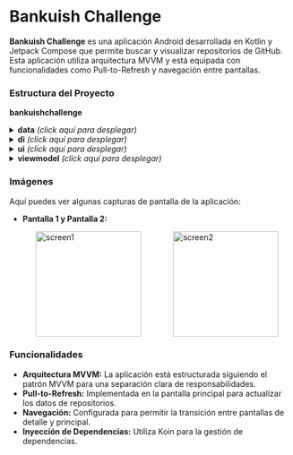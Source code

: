 # Bankuish Challenge

**Bankuish Challenge** es una aplicación Android desarrollada en Kotlin y Jetpack Compose que permite buscar y visualizar repositorios de GitHub. Esta aplicación utiliza arquitectura MVVM y está equipada con funcionalidades como Pull-to-Refresh y navegación entre pantallas.

### Estructura del Proyecto

**bankuishchallenge**

<details>
  <summary><strong>data</strong> <em>(click aquí para desplegar)</em></summary>
  <span>&emsp;» model</span></br>
  <span>&emsp;&emsp;» RepositoryModel</span></br>
  <span>&emsp;&emsp;» SearchResponse</span></br>
  <span>&emsp;» network</span></br>
  <span>&emsp;&emsp;» GitHubApiService</span></br>
  <span>&emsp;&emsp;» RetrofitClient</span></br>
  <span>&emsp;» repository</span></br>
  <span>&emsp;&emsp;» Repository</span></br>
</details>

<details>
  <summary><strong>di</strong> <em>(click aquí para desplegar)</em></summary>
  <span>&emsp;» KoinModule</span></br>
</details>

<details>
  <summary><strong>ui</strong> <em>(click aquí para desplegar)</em></summary>
  <span>&emsp;» theme</span></br>
  <span>&emsp;&emsp;» Color</span></br>
  <span>&emsp;&emsp;» Theme</span></br>
  <span>&emsp;&emsp;» Type</span></br>
  <span>&emsp;» DetailScreen</span></br>
  <span>&emsp;» MainActivity</span></br>
  <span>&emsp;» MainScreen</span></br>
  <span>&emsp;» Navigation</span></br>
  <span>&emsp;» PullToRefresh</span></br>
</details>

<details>
  <summary><strong>viewmodel</strong> <em>(click aquí para desplegar)</em></summary>
  <span>&emsp;» MainViewModel</span></br>
</details>

### Imágenes

Aquí puedes ver algunas capturas de pantalla de la aplicación:

- **Pantalla 1 y Pantalla 2:**

  <div style="display: flex; justify-content: space-around;">
    <img width="188" alt="screen1" src="https://github.com/user-attachments/assets/8f69353f-e2a4-495d-857b-ba04864bf40d" style="margin-right: 10px;">
    <img width="188" alt="screen2" src="https://github.com/user-attachments/assets/7a8a8e8b-d71f-4ee7-914c-b772e3b4fb43">
  </div>

### Funcionalidades

- **Arquitectura MVVM:** La aplicación está estructurada siguiendo el patrón MVVM para una separación clara de responsabilidades.
- **Pull-to-Refresh:** Implementada en la pantalla principal para actualizar los datos de repositorios.
- **Navegación:** Configurada para permitir la transición entre pantallas de detalle y principal.
- **Inyección de Dependencias:** Utiliza Koin para la gestión de dependencias.


